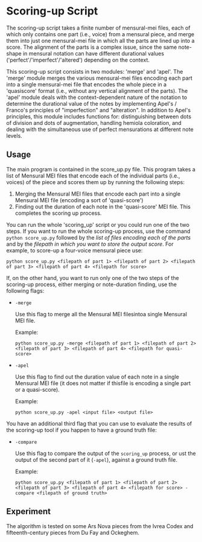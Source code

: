 # Scoring-up Script
The scoring-up script takes a finite number of mensural-mei files, each of which only contains one part (i.e., voice) from a mensural piece, and merge them into just one mensural-mei file in which all the parts are lined up into a score. The alignment of the parts is a complex issue, since the same note-shape in mensural notation can have different durational values ('perfect'/'imperfect'/'altered') depending on the context.

This scoring-up script consists in two modules: 'merge' and 'apel'. The 'merge' module merges the various mensural-mei files encoding each part into a single mensural-mei file that encodes the whole piece in a 'quasiscore' format (i.e., without any vertical alignment of the parts). The 'apel' module deals with the context-dependent nature of the notation to determine the durational value of the notes by implementing Apel's / Franco's principles of "imperfection" and "alteration". In addition to Apel's principles, this module includes functions for: distinguishing between dots of division and dots of augmentation, handling hemiola coloration, and dealing with the simultaneous use of perfect mensurations at different note levels. 

## Usage
The main program is contained in the score_up.py file. This program takes a list of Mensural MEI files that encode each of the individual parts (i.e., voices) of the piece and scores them up by running the following steps:
1. Merging the Mensural MEI files that encode each part into a single Mensural MEI file (encoding a sort of 'quasi-score')
2. Finding out the duration of each note in the 'quasi-score' MEI file. This completes the scoring up process.

You can run the whole 'scoring_up' script or you could run one of the two steps. If you want to run the whole scoring-up process, use the command `python score_up.py` followed by the _list of files encoding each of the parts_ and by the _filepath in which you want to store the output score_. For example, to score-up a four-voice mensural piece use:
```
python score_up.py <filepath of part 1> <filepath of part 2> <filepath of part 3> <filepath of part 4> <filepath for score>
```

If, on the other hand, you want to run only one of the two steps of the scoring-up process, either merging or note-duration finding, use the following flags:
- `-merge`
  
  Use this flag to merge all the Mensural MEI filesintoa single Mensural MEI file. 
  
  Example: 
  ```
  python score_up.py -merge <filepath of part 1> <filepath of part 2> <filepath of part 3> <filepath of part 4> <filepath for quasi-score>
  ```
  
- `-apel`

  Use this flag to find out the duration value of each note in a single Mensural MEI file (it does not matter if thisfile is encoding a single part or a quasi-score). 

  Example: 
  ```
  python score_up.py -apel <input file> <output file>
  ```

You have an additional third flag that you can use to evaluate the results of the scoring-up tool if you happen to have a ground truth file:
- `-compare`

  Use this flag to compare the output of the `scoring_up` process, or ust the output of the second part of it (`-apel`), against a ground truth file. 
    
    Example:
    ```
    python score_up.py <filepath of part 1> <filepath of part 2> <filepath of part 3> <filepath of part 4> <filepath for score> -compare <filepath of ground truth>
    ```

## Experiment
The algorithm is tested on some Ars Nova pieces from the Ivrea Codex and fifteenth-century pieces from Du Fay and Ockeghem.
